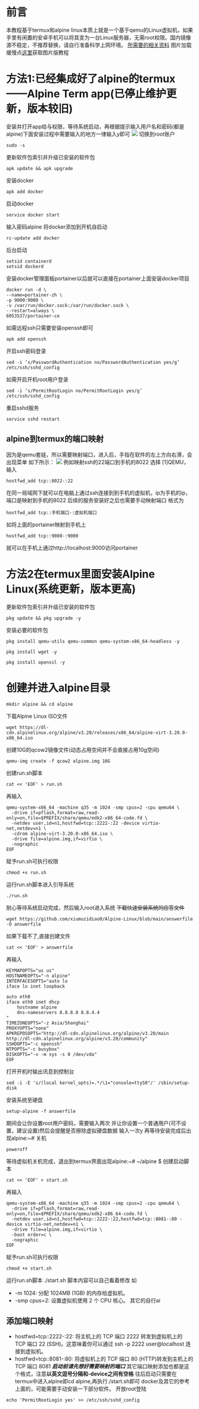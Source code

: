 # 前言
本教程基于termux和alpine linux本质上就是一个基于qemu的Linux虚拟机，如果手里有闲置的安卓手机可以将其变为一台Linux服务器，无需root权限。国内镜像源不稳定，不推荐替换，请自行准备科学上网环境。
[所需要的相关资料](https://www.123684.com/s/CC39-jNj0h)
图片加载缓慢点[这里](https://vip.123pan.cn/1681970/yk6baz03t0l000d7w33fcbyvzh99l3eiDIQ1DIr0Dcx2DIry.jpg)获取图片版教程

# 方法1:已经集成好了alpine的termux——Alpine Term app(已停止维护更新，版本较旧)
安装并打开app给与权限，等待系统启动，再根据提示输入用户名和密码(都是alpine)下面安装过程中需要输入的地方一律输入y即可
![](https://vip.123pan.cn/1681970/ymjew503t0n000d7w32y53ddcr4b2a0eDIQ1DIr0Dcx2DIry.png)
切换到root账户
```
sudo -s
```
更新软件包索引并升级已安装的软件包
```
apk update && apk upgrade
```
安装docker
```
apk add docker
```
启动docker
```
service docker start
```
输入密码alpine
将docker添加到开机自启动
```
rc-update add docker
```
后台启动
```
setsid containerd  
setsid dockerd
```
安装docker管理面板portainer以后就可以直接在portainer上面安装docker项目
```
docker run -d \
--name=portainer-zh \
-p 9000:9000 \
-v /var/run/docker.sock:/var/run/docker.sock \
--restart=always \
6053537/portainer-ce
```
如需远程ssh只需要安装openssh即可
```
apk add openssh
```
开启ssh密码登录
```
sed -i ‘s/PasswordAuthentication no/PasswordAuthentication yes/g’ /etc/ssh/sshd_config  
```
如需开启开机root用户登录
```
sed -i ‘s/PermitRootLogin no/PermitRootLogin yes/g’ /etc/ssh/sshd_config
```
重启sshd服务
```
service sshd restart  
```
## alpine到termux的端口映射
因为是qemu套娃，所以需要映射端口，进入后，手指在软件的左上方向右滑，会出现菜单
如下所示：
![](https://vip.123pan.cn/1681970/ymjew503t0l000d7w32x77qo7h92b969DIQ1DIr0Dcx2DIry.png)
例如映射ssh的22端口到手机的8022
选择 [1]QEMU，输入
```
hostfwd_add tcp::8022-:22
```
在同一局域网下就可以在电脑上通过ssh连接到到手机的虚拟机，ip为手机的ip，端口是映射到手机的8022
后续的服务安装好之后也需要手动映射端口
格式为
```
hostfwd_add tcp::手机端口-:虚拟机端口
```

如将上面的portainer映射到手机上
```
hostfwd_add tcp::9000-:9000
```
就可以在手机上通过http://localhost:9000访问portainer
# 方法2在termux里面安装Alpine Linux(系统更新，版本更高)
更新软件包索引并升级已安装的软件包
```
pkg update && pkg upgrade -y
```
安装必要的软件包
```
pkg install qemu-utils qemu-common qemu-system-x86_64-headless -y
```
```
pkg install wget -y
```
```
pkg install openssl -y
```
# 创建并进入alpine目录
```
mkdir alpine && cd alpine
```
下载Alpine Linux ISO文件
```
wget https://dl-cdn.alpinelinux.org/alpine/v3.20/releases/x86_64/alpine-virt-3.20.0-x86_64.iso
```
创建10G的qcow2镜像文件(动态占用空间并不会直接占用10g空间)
```
qemu-img create -f qcow2 alpine.img 10G
```
创建run.sh脚本
```
cat << 'EOF' > run.sh
```
再输入
```
qemu-system-x86_64 -machine q35 -m 1024 -smp cpus=2 -cpu qemu64 \
  -drive if=pflash,format=raw,read-only=on,file=$PREFIX/share/qemu/edk2-x86_64-code.fd \
  -netdev user,id=n1,hostfwd=tcp::2222-:22 -device virtio-net,netdev=n1 \
  -cdrom alpine-virt-3.20.0-x86_64.iso \
  -drive file=alpine.img,if=virtio \
  -nographic
EOF
```
赋予run.sh可执行权限
```
chmod +x run.sh
```
运行run.sh脚本进入引导系统
```
./run.sh
```
耐心等待系统启动完成，然后输入root进入系统
~~下载快速安装系统的应答文件~~
```
wget https://github.com/xiumuzidiao0/Alpine-Linux/blob/main/answerfile -O answerfile
```
如果下载不了,直接创建文件
```
cat << 'EOF' > answerfile
```
再输入
```
KEYMAPOPTS="us us"
HOSTNAMEOPTS="-n alpine"
INTERFACESOPTS="auto lo
iface lo inet loopback

auto eth0
iface eth0 inet dhcp
    hostname alpine
    dns-nameservers 8.8.8.8 8.8.4.4
"
TIMEZONEOPTS="-z Asia/Shanghai"
PROXYOPTS="none"
APKREPOSOPTS="http://dl-cdn.alpinelinux.org/alpine/v3.20/main http://dl-cdn.alpinelinux.org/alpine/v3.20/community"
SSHDOPTS="-c openssh"
NTPOPTS="-c busybox"
DISKOPTS="-v -m sys -s 0 /dev/vda"
EOF
```
打开开机时输出讯息到控制台
```
sed -i -E 's/(local kernel_opts)=.*/\1="console=ttyS0"/' /sbin/setup-disk
```
安装系统至硬盘
```
setup-alpine -f answerfile
```
期间会让你设置root用户密码，需要输入两次
并让你设置一个普通用户(可不设置，建议设置)然后会提醒是否擦除虚拟硬盘数据
输入一次y
再等待安装完成后出现alpine:~#
关机
```
poweroff
```
等待虚拟机关机完成，退出到termux界面出现alpine:~# ~/alpine $
创建启动脚本
```
cat << 'EOF' > start.sh
```
再输入
```
qemu-system-x86_64 -machine q35 -m 1024 -smp cpus=2 -cpu qemu64 \
  -drive if=pflash,format=raw,read-only=on,file=$PREFIX/share/qemu/edk2-x86_64-code.fd \
  -netdev user,id=n1,hostfwd=tcp::2222-:22,hostfwd=tcp::8081-:80 -device virtio-net,netdev=n1 \
  -drive file=alpine.img,if=virtio \
  -boot order=c \
  -nographic
EOF
```
赋予run.sh可执行权限
```
chmod +x start.sh
```
运行run.sh脚本
./start.sh
脚本内容可以自己看着修改
如
* -m 1024: 分配 1024MB (1GB) 的内存给虚拟机。
* -smp cpus=2: 设置虚拟机使用 2 个 CPU 核心。
其它的自行ai
## 添加端口映射
* hostfwd=tcp::2222-:22: 将主机上的 TCP 端口 2222 转发到虚拟机上的 TCP 端口 22 (SSH)。这意味着你可以通过 ssh -p 2222 user@localhost 连接到虚拟机。
 * hostfwd=tcp::8081-:80: 将虚拟机上的 TCP 端口 80 (HTTP)转发到主机上的 TCP 端口 8081
***启动前请先想好需要映射的端口***
其它端口映射添加也都是这个格式，注意**以英文逗号分隔和-device之间有空格**
往后启动只需要在termux中进入alpine即cd alpine,再执行./start.sh即可
docker及其它的参考上面的，可能需要手动安装一下部分软件。
开放root登陆
```
echo 'PermitRootLogin yes' >> /etc/ssh/sshd_config
```
